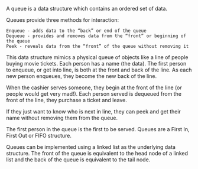 A queue is a data structure which contains an ordered set of data.

Queues provide three methods for interaction:

    Enqueue - adds data to the “back” or end of the queue
    Dequeue - provides and removes data from the “front” or beginning of the queue
    Peek - reveals data from the “front” of the queue without removing it

This data structure mimics a physical queue of objects like a line of people buying movie tickets. 
Each person has a name (the data). The first person to enqueue, or get into line, is both at the front and back of the line. 
As each new person enqueues, they become the new back of the line.

When the cashier serves someone, they begin at the front of the line (or people would get very mad!). 
Each person served is dequeued from the front of the line, they purchase a ticket and leave.

If they just want to know who is next in line, they can peek and get their name without removing them from the queue.

The first person in the queue is the first to be served. Queues are a First In, First Out or FIFO structure.

Queues can be implemented using a linked list as the underlying data structure.
The front of the queue is equivalent to the head node of a linked list and the back of the queue is equivalent to the tail node.

